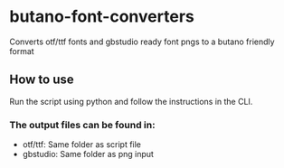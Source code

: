 # butano-font-converters
Converts otf/ttf fonts and gbstudio ready font pngs to a butano friendly format

## How to use
Run the script using python and follow the instructions in the CLI.

### The output files can be found in:
- otf/ttf: Same folder as script file
- gbstudio: Same folder as png input
